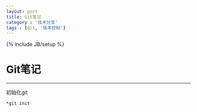 ```yaml
---
layout: post
title: Git笔记
category : '技术分享'
tags : [git, '版本控制']
---
```

{% include JB/setup %}
# Git笔记
---
初始化git 
```
*git init
```

